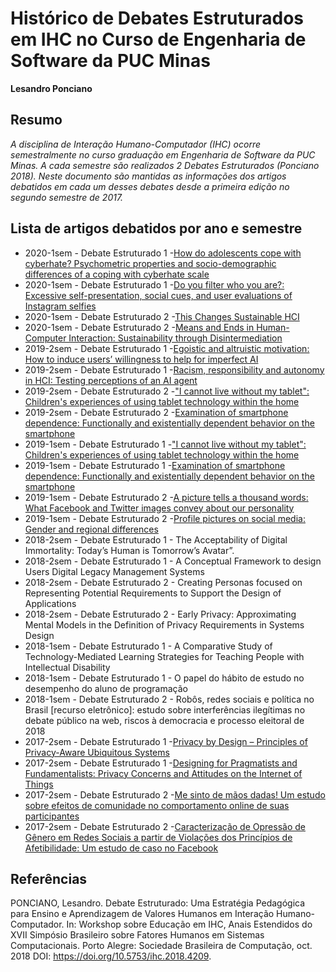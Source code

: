 # Histórico de Debates Estruturados em IHC no Curso de Engenharia de Software da PUC Minas

__Lesandro Ponciano__

## Resumo
_A disciplina de Interação Humano-Computador (IHC) ocorre semestralmente no curso graduação em Engenharia de Software da PUC Minas. A cada semestre são realizados 2 Debates Estruturados (Ponciano 2018). Neste documento são mantidas as informações dos artigos debatidos em cada um desses debates desde a primeira edição no segundo semestre de 2017._

## Lista de artigos debatidos por ano e semestre

* 2020-1sem - Debate Estruturado 1 -[How do adolescents cope with cyberhate? Psychometric properties and socio-demographic differences of a coping with cyberhate scale](https://www.sciencedirect.com/science/article/pii/S0747563219303796)
* 2020-1sem - Debate Estruturado 1 -[Do you filter who you are?: Excessive self-presentation, social cues, and user evaluations of Instagram selfies](https://www.sciencedirect.com/science/article/pii/S0747563219303711)
* 2020-1sem - Debate Estruturado 2 -[This Changes Sustainable HCI](https://doi.org/10.1145/3173574.3174045)
* 2020-1sem - Debate Estruturado 2 -[Means and Ends in Human-Computer Interaction: Sustainability through
Disintermediation](https://doi.org/10.1145/3025453.3025542)
* 2019-2sem - Debate Estruturado 1 -[Egoistic and altruistic motivation: How to induce users’ willingness to help for imperfect AI](https://www.sciencedirect.com/science/article/pii/S0747563219302274)
* 2019-2sem - Debate Estruturado 1 -[Racism, responsibility and autonomy in HCI: Testing perceptions of an AI agent](https://www.sciencedirect.com/science/article/pii/S0747563219302389)
* 2019-2sem - Debate Estruturado 2 -["I cannot live without my tablet": Children's experiences of using tablet technology
within the home](https://doi.org/10.1016/j.chb.2018.12.043)
* 2019-2sem - Debate Estruturado 2 -[Examination of smartphone dependence: Functionally and existentially dependent
behavior on the smartphone](https://doi.org/10.1016/j.chb.2018.12.022)
* 2019-1sem - Debate Estruturado 1 -["I cannot live without my tablet": Children's experiences of using tablet technology
within the home](https://doi.org/10.1016/j.chb.2018.12.043)
* 2019-1sem - Debate Estruturado 1 -[Examination of smartphone dependence: Functionally and existentially dependent
behavior on the smartphone](https://doi.org/10.1016/j.chb.2018.12.022)
* 2019-1sem - Debate Estruturado 2 -[A picture tells a thousand words: What Facebook and Twitter images convey about our
personality](https://doi.org/10.1016/j.paid.2016.12.050)
* 2019-1sem - Debate Estruturado 2 -[Profile pictures on social media: Gender and regional differences](https://doi.org/10.1016/j.chb.2016.06.041)
* 2018-2sem - Debate Estruturado 1 - The Acceptability of Digital Immortality: Today’s Human is Tomorrow’s Avatar”.
* 2018-2sem - Debate Estruturado 1 - A Conceptual Framework to design Users Digital Legacy Management Systems
* 2018-2sem - Debate Estruturado 2 - Creating Personas focused on Representing Potential Requirements to
Support the Design of Applications
* 2018-2sem - Debate Estruturado 2 - Early Privacy: Approximating Mental Models in the Definition of Privacy
Requirements in Systems Design
* 2018-1sem - Debate Estruturado 1 - A Comparative Study of Technology-Mediated Learning Strategies for Teaching
People with Intellectual Disability
* 2018-1sem - Debate Estruturado 1 - O papel do hábito de estudo no desempenho do aluno de programação
* 2018-1sem - Debate Estruturado 2 - Robôs, redes sociais e política no Brasil [recurso eletrônico]: estudo sobre
interferências ilegítimas no debate público na web, riscos à democracia e processo eleitoral de 2018
* 2017-2sem - Debate Estruturado 1 -[Privacy by Design – Principles of Privacy-Aware Ubiquitous Systems](http://www.vs.inf.ethz.ch/publ/papers/privacy-principles.pdf)
* 2017-2sem - Debate Estruturado 1 -[Designing for Pragmatists and Fundamentalists: Privacy Concerns and Attitudes
on the Internet of Things](https://arxiv.org/pdf/1708.05905.pdf)
* 2017-2sem - Debate Estruturado 2 -[Me sinto de mãos dadas! Um estudo sobre efeitos de comunidade no
comportamento online de suas participantes](http://csbc2017.mackenzie.br/public/files/14-sbsc/completos/11.pdf)
* 2017-2sem - Debate Estruturado 2 -[Caracterização de Opressão de Gênero em Redes Sociais a partir de
Violações dos Princípios de Afetibilidade: Um estudo de caso no Facebook](http://csbc2017.mackenzie.br/public/files/14-sbsc/completos/16.pdf)


## Referências

PONCIANO, Lesandro. Debate Estruturado: Uma Estratégia Pedagógica para Ensino e Aprendizagem de Valores Humanos em Interação Humano-Computador. In: Workshop sobre Educação em IHC, Anais Estendidos do XVII Simpósio Brasileiro sobre Fatores Humanos em Sistemas Computacionais. Porto Alegre: Sociedade Brasileira de Computação, oct. 2018 DOI: https://doi.org/10.5753/ihc.2018.4209.